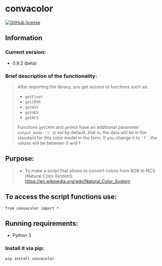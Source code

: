 # convacolor
[![GitHub license](https://img.shields.io/github/license/misha153/convacolor)](https://github.com/misha153/convacolor)

## Information
### Current version:
- 0.9.2 (beta)
### Brief description of the functionality:
> After importing the library, you get access to functions such as:
> - `getFloat`
> - `getCMYK`
> - `getHSV`
> - `getHEX`
> - `getNCS`
> 
> Functions `getCMYK` and `getHSV` have an additional parameter `output_mode`.
> `'i'` is set by default, that is, the data will be in the standard for this color model in the form.
> If you change it to `'f'`, the values will be between 0 and 1

## Purpose: 
>- To make a script that allows to convert colors from RGB to NCS (Natural Color System).
https://en.wikipedia.org/wiki/Natural_Color_System

## To access the script functions use:
`from convacolor import *`

## Running requirements:
- Python 3

### Install it via pip:
```python
pip install convacolor
```
